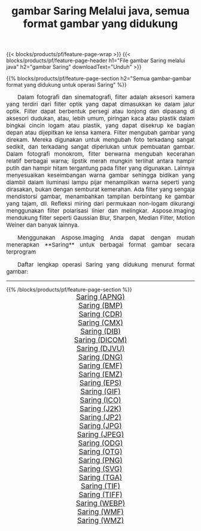 ﻿---
title: gambar Saring Melalui java, semua format gambar yang didukung 
weight: 3920
url: /id/java/filter 
lang: id
langdirlevel: 2
locales: zh-hans,ja,it,ru,de,es,fr,nl,id,lt,pl,pt,vi,tr,ko,zh-hant,ar,hi,th,sv,cs,uk,he
description: Menggunakan Aspose.Imaging Anda dapat dengan mudah Saring gambar Via java
---

{{< blocks/products/pf/feature-page-wrap >}}
{{< blocks/products/pf/feature-page-header h1="File gambar Saring melalui java" h2="gambar Saring" downloadText="Unduh" >}}


{{% blocks/products/pf/feature-page-section  h2="Semua gambar-gambar format yang didukung untuk operasi Saring" %}}
<p align="justify" style="text-indent:2em;font-size:15px;">
Dalam fotografi dan sinematografi, filter adalah aksesori kamera yang terdiri dari filter optik yang dapat dimasukkan ke dalam jalur optik. Filter dapat berbentuk persegi atau lonjong dan dipasang di aksesori dudukan, atau, lebih umum, piringan kaca atau plastik dalam bingkai cincin logam atau plastik, yang dapat disekrup ke bagian depan atau dijepitkan ke lensa kamera. Filter mengubah gambar yang direkam. Mereka digunakan untuk mengubah foto terkadang sangat sedikit, dan terkadang sangat diperlukan untuk pembuatan gambar. Dalam fotografi monokrom, filter berwarna mengubah kecerahan relatif berbagai warna; lipstik merah mungkin terlihat antara hampir putih dan hampir hitam tergantung pada filter yang digunakan. Lainnya menyesuaikan keseimbangan warna gambar sehingga bidikan yang diambil dalam iluminasi lampu pijar menampilkan warna seperti yang dirasakan, bukan dengan semburat kemerahan. Ada filter yang sengaja mendistorsi gambar, menambahkan tampilan berbintang ke gambar yang tajam, dll. Refleksi miring dari permukaan non-logam dikurangi menggunakan filter polarisasi linier dan melingkar. Aspose.Imaging mendukung filter seperti Gaussian Blur, Sharpen, Median Filter, Motion Weiner dan banyak lainnya.
</p>
<p align="justify" style="text-indent:2em;font-size:15px;">
Menggunakan Aspose.Imaging Anda dapat dengan mudah menerapkan **Saring** untuk berbagai format gambar secara terprogram
</p>
<p align="justify" style="text-indent:2em;font-size:15px;">
Daftar lengkap operasi Saring yang didukung menurut format gambar:
</p>
<hr/>
{{% /blocks/products/pf/feature-page-section %}}
<div class="container-fluid productfamilypage bg-gray">
    <div class="convertypes bg-gray agp-content section">
        <div class="container">
		<div class="row other-converters" style="gap: 10px;font-size: 19px;text-align:center;">
		    <div class='col-md-2 other-converter remove-lp remove-rp'><a href="/imaging/id/java/filter/apng" style="padding:15px;">Saring (APNG)</a></div><div class='col-md-2 other-converter remove-lp remove-rp'><a href="/imaging/id/java/filter/bmp" style="padding:15px;">Saring (BMP)</a></div><div class='col-md-2 other-converter remove-lp remove-rp'><a href="/imaging/id/java/filter/cdr" style="padding:15px;">Saring (CDR)</a></div><div class='col-md-2 other-converter remove-lp remove-rp'><a href="/imaging/id/java/filter/cmx" style="padding:15px;">Saring (CMX)</a></div><div class='col-md-2 other-converter remove-lp remove-rp'><a href="/imaging/id/java/filter/dib" style="padding:15px;">Saring (DIB)</a></div><div class='col-md-2 other-converter remove-lp remove-rp'><a href="/imaging/id/java/filter/dicom" style="padding:15px;">Saring (DICOM)</a></div><div class='col-md-2 other-converter remove-lp remove-rp'><a href="/imaging/id/java/filter/djvu" style="padding:15px;">Saring (DJVU)</a></div><div class='col-md-2 other-converter remove-lp remove-rp'><a href="/imaging/id/java/filter/dng" style="padding:15px;">Saring (DNG)</a></div><div class='col-md-2 other-converter remove-lp remove-rp'><a href="/imaging/id/java/filter/emf" style="padding:15px;">Saring (EMF)</a></div><div class='col-md-2 other-converter remove-lp remove-rp'><a href="/imaging/id/java/filter/emz" style="padding:15px;">Saring (EMZ)</a></div><div class='col-md-2 other-converter remove-lp remove-rp'><a href="/imaging/id/java/filter/eps" style="padding:15px;">Saring (EPS)</a></div><div class='col-md-2 other-converter remove-lp remove-rp'><a href="/imaging/id/java/filter/gif" style="padding:15px;">Saring (GIF)</a></div><div class='col-md-2 other-converter remove-lp remove-rp'><a href="/imaging/id/java/filter/ico" style="padding:15px;">Saring (ICO)</a></div><div class='col-md-2 other-converter remove-lp remove-rp'><a href="/imaging/id/java/filter/j2k" style="padding:15px;">Saring (J2K)</a></div><div class='col-md-2 other-converter remove-lp remove-rp'><a href="/imaging/id/java/filter/jp2" style="padding:15px;">Saring (JP2)</a></div><div class='col-md-2 other-converter remove-lp remove-rp'><a href="/imaging/id/java/filter/jpg" style="padding:15px;">Saring (JPG)</a></div><div class='col-md-2 other-converter remove-lp remove-rp'><a href="/imaging/id/java/filter/jpeg" style="padding:15px;">Saring (JPEG)</a></div><div class='col-md-2 other-converter remove-lp remove-rp'><a href="/imaging/id/java/filter/odg" style="padding:15px;">Saring (ODG)</a></div><div class='col-md-2 other-converter remove-lp remove-rp'><a href="/imaging/id/java/filter/otg" style="padding:15px;">Saring (OTG)</a></div><div class='col-md-2 other-converter remove-lp remove-rp'><a href="/imaging/id/java/filter/png" style="padding:15px;">Saring (PNG)</a></div><div class='col-md-2 other-converter remove-lp remove-rp'><a href="/imaging/id/java/filter/svg" style="padding:15px;">Saring (SVG)</a></div><div class='col-md-2 other-converter remove-lp remove-rp'><a href="/imaging/id/java/filter/tga" style="padding:15px;">Saring (TGA)</a></div><div class='col-md-2 other-converter remove-lp remove-rp'><a href="/imaging/id/java/filter/tif" style="padding:15px;">Saring (TIF)</a></div><div class='col-md-2 other-converter remove-lp remove-rp'><a href="/imaging/id/java/filter/tiff" style="padding:15px;">Saring (TIFF)</a></div><div class='col-md-2 other-converter remove-lp remove-rp'><a href="/imaging/id/java/filter/webp" style="padding:15px;">Saring (WEBP)</a></div><div class='col-md-2 other-converter remove-lp remove-rp'><a href="/imaging/id/java/filter/wmf" style="padding:15px;">Saring (WMF)</a></div><div class='col-md-2 other-converter remove-lp remove-rp'><a href="/imaging/id/java/filter/wmz" style="padding:15px;">Saring (WMZ)</a></div>
                </div>
        </div>
    </div>
</div>
<br/>
